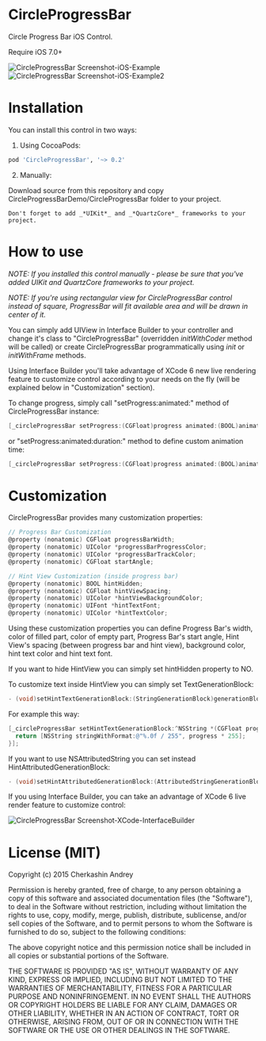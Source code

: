 CircleProgressBar
=================

Circle Progress Bar iOS Control.

Require iOS 7.0+

![CircleProgressBar Screenshot-iOS-Example](https://raw.githubusercontent.com/Eclair/CircleProgressBar/master/Screenshots/ios-screen01.png)
![CircleProgressBar Screenshot-iOS-Example2](https://raw.githubusercontent.com/Eclair/CircleProgressBar/master/Screenshots/ios-screen02.png)

Installation
============

You can install this control in two ways:

1. Using CocoaPods:

```ruby
pod 'CircleProgressBar', '~> 0.2'
```

2. Manually:

  Download source from this repository and copy CircleProgressBarDemo/CircleProgressBar folder to your project.

	Don't forget to add _*UIKit*_ and _*QuartzCore*_ frameworks to your project.

How to use
==========

_NOTE: If you installed this control manually - please be sure that you've added UIKit and QuartzCore frameworks to your project._

_NOTE: If you're using rectangular view for CircleProgressBar control instead of square, ProgressBar will fit available area and will be drawn in center of it._

You can simply add UIView in Interface Builder to your controller and change it's class to "CircleProgressBar" (overridden _initWithCoder_ method will be called) or create CircleProgressBar programmatically using _init_ or _initWithFrame_ methods.

Using Interface Builder you'll take advantage of XCode 6 new live rendering feature to customize control according to your needs on the fly (will be explained below in "Customization" section).

To change progress, simply call "setProgress:animated:" method of CircleProgressBar instance:

```objective-c
[_circleProgressBar setProgress:(CGFloat)progress animated:(BOOL)animated];
```

or "setProgress:animated:duration:" method to define custom animation time:

```objective-c
[_circleProgressBar setProgress:(CGFloat)progress animated:(BOOL)animated duration:(CGFloat)duration];
```

Customization
=============

CircleProgressBar provides many customization properties:

```objective-c
// Progress Bar Customization
@property (nonatomic) CGFloat progressBarWidth;
@property (nonatomic) UIColor *progressBarProgressColor;
@property (nonatomic) UIColor *progressBarTrackColor;
@property (nonatomic) CGFloat startAngle;

// Hint View Customization (inside progress bar)
@property (nonatomic) BOOL hintHidden;
@property (nonatomic) CGFloat hintViewSpacing;
@property (nonatomic) UIColor *hintViewBackgroundColor;
@property (nonatomic) UIFont *hintTextFont;
@property (nonatomic) UIColor *hintTextColor;
```

Using these customization properties you can define Progress Bar's width, color of filled part, color of empty part, Progress Bar's start angle, Hint View's spacing (between progress bar and hint view), background color, hint text color and hint text font.

If you want to hide HintView you can simply set hintHidden property to NO.

To customize text inside HintView you can simply set TextGenerationBlock:

```objective-c
- (void)setHintTextGenerationBlock:(StringGenerationBlock)generationBlock;
```

For example this way:

```objective-c
[_circleProgressBar setHintTextGenerationBlock:^NSString *(CGFloat progress) {
  return [NSString stringWithFormat:@"%.0f / 255", progress * 255];
}];
```

If you want to use NSAttributedString you can set instead HintAttributedGenerationBlock:

```objective-c
- (void)setHintAttributedGenerationBlock:(AttributedStringGenerationBlock)generationBlock;
```

If you using Interface Builder, you can take an advantage of XCode 6 live render feature to customize control:

![CircleProgressBar Screenshot-XCode-InterfaceBuilder](https://raw.githubusercontent.com/Eclair/CircleProgressBar/master/Screenshots/xcode-screen01.png)

License (MIT)
=============

Copyright (c) 2015 Cherkashin Andrey

Permission is hereby granted, free of charge, to any person obtaining a copy of this software and associated documentation files (the "Software"), to deal in the Software without restriction, including without limitation the rights to use, copy, modify, merge, publish, distribute, sublicense, and/or sell copies of the Software, and to permit persons to whom the Software is furnished to do so, subject to the following conditions:

The above copyright notice and this permission notice shall be included in all copies or substantial portions of the Software.

THE SOFTWARE IS PROVIDED "AS IS", WITHOUT WARRANTY OF ANY KIND, EXPRESS OR IMPLIED, INCLUDING BUT NOT LIMITED TO THE WARRANTIES OF MERCHANTABILITY, FITNESS FOR A PARTICULAR PURPOSE AND NONINFRINGEMENT. IN NO EVENT SHALL THE AUTHORS OR COPYRIGHT HOLDERS BE LIABLE FOR ANY CLAIM, DAMAGES OR OTHER LIABILITY, WHETHER IN AN ACTION OF CONTRACT, TORT OR OTHERWISE, ARISING FROM, OUT OF OR IN CONNECTION WITH THE SOFTWARE OR THE USE OR OTHER DEALINGS IN THE SOFTWARE.
